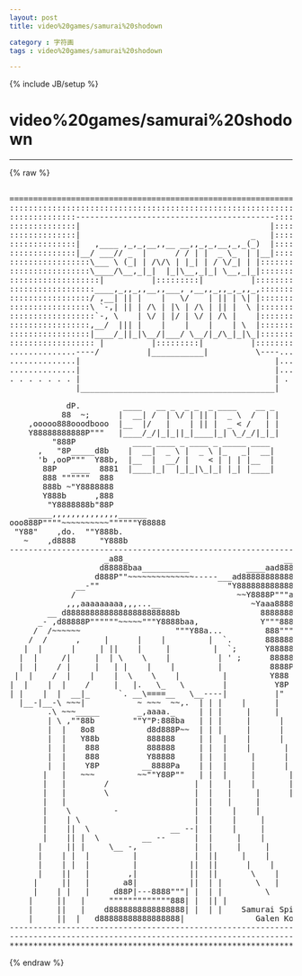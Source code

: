 ```yaml
---
layout: post
title: video%20games/samurai%20shodown
category : 字符画
tags : video%20games/samurai%20shodown
---
```

{% include JB/setup %}
# video%20games/samurai%20shodown
---
{% raw %}
<pre>

=======================================================================
:::::::::::::::::::::::::::::::::::::::::::::::::::::::::::::::::::::::
::::::::::::::------------------------------------------:::::::::::::::
::::::::::::::|                                        |:::::::::::::::
::::::::::::::|                                    _   |:::::::::::::::
::::::::::::::|   ,____ ,_,_,__,,__ __,,_,_,__,_,_(_)  |:::::::::::::::
::::::::::::::|__/ ___// _  |      / / | |  _ \_  | |__|:::::::::::::::
:::::::::::::::::\___ \ (_| | /\/\ | |_| | / \/_| | |::::::::::::::::::
:::::::::::::::::\____/\__,_|_|  |_|\__,_|_| \__,_|_|::::::::::::::::::
:::::::::::::::::::|          |:::::::::|          |:::::::::::::::::::
::::::::::::::::::____,_,,_,,__,,___, ,__,,_,,_,_,,_,::::::::::::::::::
:::::::::::::::::/ ,__| || |    |   \/    | || | \| |::::::::::::::::::
:::::::::::::::::\ `-,| || | /\ | |\ | /\ | || |  \ |::::::::::::::::::
::::::::::::::::::`-, \    | \/ | |/ | \/ | /\ |    |::::::::::::::::::
:::::::::::::::::,__/  ||| |    |    |    |    | \  |::::::::::::::::::
:::::::::::::::::|____/_||_|\__/|___/ \__/|_/\_|_|\_|::::::::::::::::::
:::::::::::::::::: |          |:::::::::|          |:::::::::::::::::::
..............----/          |___________|          \----..............
..............|                                         |..............
..............|                                         |..............
. . . . . . . |                                         | . . . . . . .
              |_________________________________________|

            dP.         ____   __ _  _ _  _ ____    __ _
           88  ~;      |  __| /  | \/ | || |  _ \  /  | |
    ,ooooo888ooodbooo  |__  |/   |    | || |  _ &lt; /   | |
    Y88888888888P&quot;&quot;&quot;   |____/_/|_|_||_|____|_| \_/_/|_|_|
         &quot;888P            ____ ____ _ ____ _ _____ ____
      ,   &quot;8P_____d8b    |  __|  _ \ |  _ \ |_   _|  __|
      &#039;b ,ooP&quot;&quot;&quot;  Y88b,  |__  |  __/ |    &lt; | | | |__  |
       88P   ____  8881  |____|_|  |_|_|\_|_| |_| |____|
       888 &quot;&quot;&quot;&quot;&quot;&quot;  888     
       888b ~&quot;Y8888888        
       Y888b      ,888          
        &quot;Y8888888b&quot;88P            
    _____,,,,,,,,,,,,,,______       
ooo888P&quot;&quot;&quot;&quot;~~~~~~~~~~&quot;&quot;&quot;&quot;&quot;&quot;Y88888  
 &quot;Y88&quot;    ,do.  &quot;&quot;Y888b.            
   ~    ,d8888     &quot;Y888b
----------------------------------------------------------------------------
                    _a88_                                 ___,
                   d88888baa__________            ____aad88888b
                  d888P&quot;&quot;~~~~~~~~~~~~~~-----___ad88888888888888
              __-&quot;&quot;                           &quot;Y888888888888888b
             /                                  ~~Y8888P&quot;&quot;&quot;aaaa88a
            ,,,aaaaaaaaa,,,...__                   ~Yaaa8888888888
        __ d88888888888888888888888b                 8888888888888
      _- ,d88888P&quot;&quot;&quot;&quot;&quot;&quot;~~~~~&quot;&quot;&quot;Y8888baa,             Y&quot;&quot;&quot;88888888P
     /  /~~~~~~                    &quot;&quot;&quot;Y88a...         888&quot;&quot;&quot;&quot;888P
    /  /      ,     |      |    |         |  `.       8888888aP
   |  |      |     | ||    |     |         |  `;      Y888888P       _
  |  |     /|     |  | \    \    |          | &#039; ;      88888P       | |  
  |  |    / |     |   | |    |    |         |          8888P     ___| |___
 |  |    /  |    |    |  \    \    |         |         Y888     |___   ___|
|  |    |  |    /     |   |.   \_   \        |          Y8P         | |
| |    |  |  __|_      `. __\====__   \__----|          |&quot;          | |
  |__-|__-\ ~~~|           ~ ~~~  ~~,.  | | |    |      |          | /
        .\ ~~~_____        _,aaaa._     | | |     |     |          |/
        | \ ,&quot;&quot;88b        &quot;&quot;Y&quot;P:888ba   | | |     |      |       _________
        |  |   8o8           d8d888P~~  | | |     |      |      |_______  |
        |  |   Y88b          888888     | |  |    |      |              | |
        |  |    888          888888     | |  |    |       |             | |
        |  |    888          Y88888     | |  |     |      |      _______| |
        |  |    Y8P         __8888Pa    | |  |     |      |     |_______  |
       |   |   ~~~         ~~&quot;&quot;Y88P&quot;&quot;   | |  |     |       |       _   _&#039;-&#039;
       |   |        /                  |  |   |    |       |      | | | |
       |   |        \                  |  |   |     |      |      | | | |
       |   |                           |  |   |     |       |     | | | |
       |    \         -                |  |    |    |       |     | | | |
       |    | \                        |  |    |     |      |    / /  | |_-,
       |    ||  \                 __ --|  |    |     |       |  &lt;_/    \___/
       |    || |  \         __ --      |  |     |    |       |     _   _
      |     || |     \__ -,            |  |     |     |      |    | | | |
      |    | |  |         |            |  ||     |    |       |   | | | |
      |    | |  |         |           ||  ||      |    |      |   | | | |
      |    ||   |        ,|           ||  ||       \    |     |   | | | |
     |     ||   |       a8|           ||  | |       \   |      | / /  | |_-,
     |    | |   |     d88P|---8888&quot;&quot;&quot;| |  | |         \         &lt;_/    \___/
    |     ||   |     &quot;&quot;&quot;&quot;&quot;&quot;&quot;&quot;&quot;&quot;&quot;&quot;&quot;888| |  || |
    |     ||   |    d8888888888888888| |  | |    Samurai Spirits -- Nakoruru
    |     ||  |   d88888888888888888|               Galen Komatsu 94.6.20
----------------------------------------------------------------------------
----------------------------------------------------------------------------
**************************************************************************** </pre>
{% endraw %}
